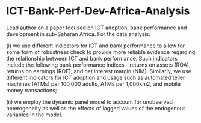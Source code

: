 # ICT-Bank-Perf-Dev-Africa-Analysis
Lead author on a paper focused on ICT adoption, bank performance and development in sub-Saharan Africa. For the data analysis:

(i) we use different indicators for ICT and bank performance to allow for some form of robustness check to provide more reliable evidence regarding the relationship between ICT and bank performance. Such indicators include the following bank performance indices - returns on assets (ROA), returns on earnings (ROE), and net interest margin (NIM). Similarly, we use different indicators for ICT adoption and usage such as automated teller machines (ATMs) per 100,000 adults, ATMs per 1,000km2, and mobile money transactions; 

(ii) we employ the dynamic panel model to account for unobserved heterogeneity as well as the effects of lagged values of the endogenous variables in the model. 
